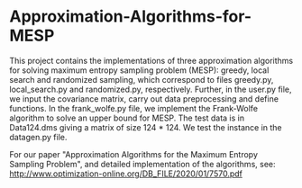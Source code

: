 # Approximation-Algorithms-for-MESP

This project contains the implementations of three approximation algorithms for solving maximum entropy sampling problem (MESP): greedy, local search and randomized sampling, which correspond to files greedy.py, local_search.py and randomized.py, respectively. Further, in the user.py file, we input the covariance matrix, carry out data preprocessing and define functions. In the frank_wolfe.py file, we implement the Frank-Wolfe algorithm to solve an upper bound for MESP. The test data is in Data124.dms giving a matrix of size 124 * 124. We test the instance in the datagen.py file.

For our paper "Approximation Algorithms for the Maximum Entropy Sampling Problem", and detailed implementation of the algorithms, see: http://www.optimization-online.org/DB_FILE/2020/01/7570.pdf



